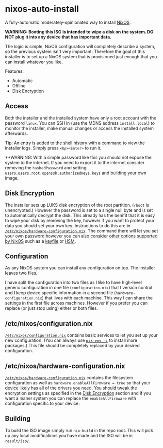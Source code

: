 # nixos-auto-install

A fully-automatic moderately-opinionated way to install [NixOS](https://nixos.org/).

**WARNING: Booting this ISO is intended to wipe a disk on the system. DO NOT plug it into any device that has important data.**

The logic is simple, NixOS configuration will completely describe a system, so the previous system isn't very important. Therefore the goal of this installer is to set up a NixOS system that is provisioned just enough that you can install whatever you like.

Features:

* Automatic
* Offline
* Disk Encryption

## Access

Both the installer and the installed system have only a root account with the password `linux`. You can SSH in (use the MDNS address `install.local`) to monitor the installer, make manual changes or access the installed system afterwards.

Tip: An entry is added to the shell history with a command to view the installer logs. Simply press `<Up><Enter>` to run it.

**WARNING: With a simple password like this you should not expose the system to the internet. If you need to export it to the internet consider removing the `hashedPassword` and setting [`users.users.root.openssh.authorizedKeys.keys`](https://search.nixos.org/options?show=users.users.%3Cname%3F%3E.openssh.authorizedKeys.keys&query=users.users%20openssh&sort=alpha_asc&channel=unstable) and building your own image.

## Disk Encryption

The installer sets up LUKS disk encryption of the root partition. (`/boot` is unencrypted.) However the password is set to a single null byte and is set to automatically decrypt the disk. This already has the benifit that it is easy to wipe your disk by removing the key, however if you want to protect your data you should set your own key. Instructions to do this are in [`/etc/nixos/hardware-configuration.nix`](hardware-configuration.nix). The command there will let you set your own password however you can also consider [other options supported by NixOS](https://search.nixos.org/options?query=boot.initrd.luks.devices&sort=alpha_asc&channel=unstable) such as a [keyfile](https://search.nixos.org/options?show=boot.initrd.luks.devices.%3Cname%3F%3E.keyFile&query=boot.initrd.luks.devices%20keyFile&sort=alpha_asc&channel=unstable) or [HSM](https://search.nixos.org/options?show=boot.initrd.luks.devices.%3Cname%3F%3E.keyFile&query=boot.initrd.luks.devices%20yubikey&sort=alpha_asc&channel=unstable).

## Configuration

As any NixOS system you can install any configuration on top. The installer leaves two files.

I have split the configuration into two files as I like to have high-level generic configuration in one file (`configuration.nix`) that I version control and I keep device specific information in a second file (`hardware-configuration.nix`) that lives with each machine. This way I can share the settings in the first file across machines. However if you prefer you can replace (or just stop using) either or both files.

## /etc/nixos/configuration.nix

[`/etc/nixos/configuration.nix`](configuration.nix) contains basic services to let you set up your new configuration. (You can always use [`nix-env -i`](https://nixos.org/manual/nix/stable/#ch-basic-package-mgmt) to install more packages.) This file should be completely replaced by your desired configuration.

## /etc/nixos/hardware-configuration.nix

[`/etc/nixos/hardware-configuration.nix`](hardware-configuration.nix) contains the filesystem configuration as well as `hardware.enableAllFirmware = true` so that your device likely has all of the drivers you need. You should tweak the encryption settings as specified in the [Disk Encryption](#disk-encryption) section and if you want a leaner system you can replace the `enableAllFirmware` with configuration specific to your device.

## Building

To build the ISO image simply run `nix-build` in the repo root. This will pick up any local modifications you have made and the ISO will be in `result/iso/`.
